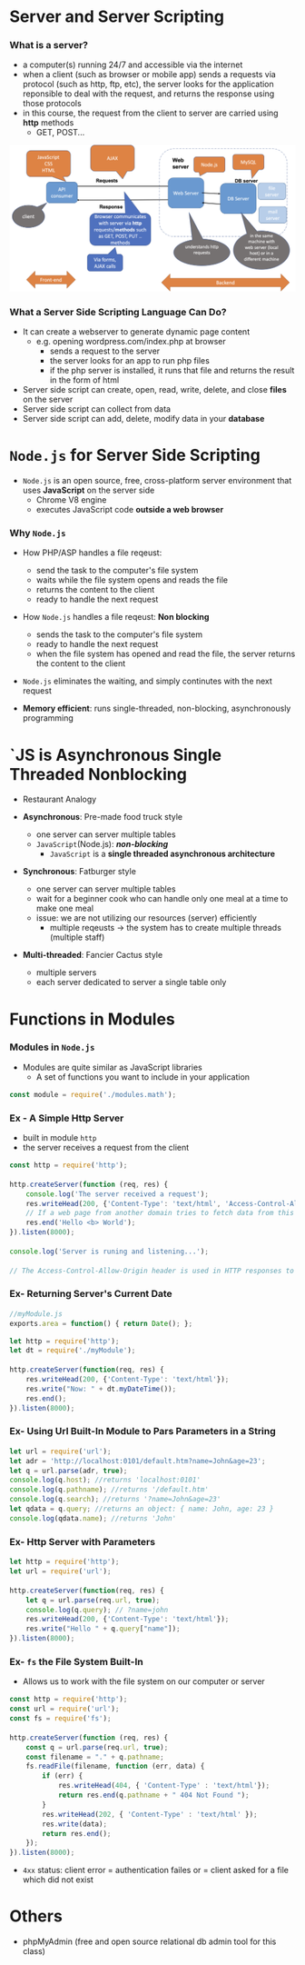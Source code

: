 # Server and Server Scripting
### What is a server?
- a computer(s) running 24/7 and accessible via the internet
- when a client (such as browser or mobile app) sends a requests via protocol (such as http, ftp, etc), the server looks for the application reponsible to deal with the request, and returns the response using those protocols
- in this course, the request from the client to server are carried using **http** methods
    - GET, POST...

![alt text](pics/image3.png)

### What a Server Side Scripting Language Can Do?
- It can create a webserver to generate dynamic page content
    - e.g. opening wordpress.com/index.php at browser
        - sends a request to the server
        - the server looks for an app to run php files
        - if the php server is installed, it runs that file and returns the result in the form of html
- Server side script can create, open, read, write, delete, and close **files** on the server
- Server side script can collect from data
- Server side script can add, delete, modify data in your **database**

# `Node.js` for Server Side Scripting
- `Node.js` is an open source, free, cross-platform server environment that uses **JavaScript** on the server side
    - Chrome V8 engine
    - executes JavaScript code **outside a web browser**

### Why `Node.js`
- How PHP/ASP handles a file reqeust:
    - send the task to the computer's file system
    - waits while the file system opens and reads the file
    - returns the content to the client
    - ready to handle the next request

- How `Node.js` handles a file reqeust: **Non blocking**
    - sends the task to the computer's file system
    - ready to handle the next request
    - when the file system has opened and read the file, the server returns the content to the client

- `Node.js` eliminates the waiting, and simply continutes with the next request
- **Memory efficient**: runs single-threaded, non-blocking, asynchronously programming

# `JS is Asynchronous Single Threaded Nonblocking
- Restaurant Analogy
- **Asynchronous**: Pre-made food truck style
    - one server can server multiple tables
    - `JavaScript`(Node.js): ***non-blocking***
        - `JavaScript` is a **single threaded asynchronous architecture**

- **Synchronous**: Fatburger style
    - one server can server multiple tables
    - wait for a beginner cook who can handle only one meal at a time to make one meal 
    - issue: we are not utilizing our resources (server) efficiently
        - multiple reqeusts -> the system has to create multiple threads (multiple staff)

- **Multi-threaded**: Fancier Cactus style
    - multiple servers
    - each server dedicated to server a single table only

# Functions in Modules
### Modules in `Node.js`
- Modules are quite similar as JavaScript libraries
    - A set of functions you want to include in your application

```JavaScript
const module = require('./modules.math');
```

### Ex - A Simple Http Server
- built in module `http`
- the server receives a request from the client

```JavaScript
const http = require('http');

http.createServer(function (req, res) {
    console.log('The server received a request');
    res.writeHead(200, {'Content-Type': 'text/html', 'Access-Control-Allow-Origin': "*"}); 
    // If a web page from another domain tries to fetch data from this server, the browser will allow it
    res.end('Hello <b> World');
}).listen(8000);

console.log('Server is runing and listening...');

// The Access-Control-Allow-Origin header is used in HTTP responses to control which origins (websites) are allowed to access resources from a server in a cross-origin request.
```

### Ex- Returning Server's Current Date
```JavaScript
//myModule.js
exports.area = function() { return Date(); };
```
```JavaScript
let http = require('http');
let dt = require('./myModule');

http.createServer(function(req, res) {
    res.writeHead(200, {'Content-Type': 'text/html'});
    res.write("Now: " + dt.myDateTime());
    res.end();
}).listen(8000);
```

### Ex- Using Url Built-In Module to Pars Parameters in a String
```JavaScript
let url = require('url');
let adr = 'http://localhost:0101/default.htm?name=John&age=23';
let q = url.parse(adr, true);
console.log(q.host); //returns 'localhost:0101'
console.log(q.pathname); //returns '/default.htm'
console.log(q.search); //returns '?name=John&age=23'
let qdata = q.query; //returns an object: { name: John, age: 23 }
console.log(qdata.name); //returns 'John'
```

### Ex- Http Server with Parameters
```JavaScript
let http = require('http');
let url = require('url');

http.createServer(function(req, res) {
    let q = url.parse(req.url, true);
    console.log(q.query); // ?name=john
    res.writeHead(200, {'Content-Type': 'text/html'});
    res.write("Hello " + q.query["name"]);
}).listen(8000);
```

### Ex- `fs` the File System Built-In
- Allows us to work with the file system on our computer or server
```JavaScript
const http = require('http');
const url = require('url');
const fs = require('fs');

http.createServer(function (req, res) {
    const q = url.parse(req.url, true);
    const filename = "." + q.pathname;
    fs.readFile(filename, function (err, data) {
        if (err) {
            res.writeHead(404, { 'Content-Type' : 'text/html'});
            return res.end(q.pathname + " 404 Not Found ");
        }
        res.writeHead(202, { 'Content-Type' : 'text/html' });
        res.write(data);
        return res.end();
    });
}).listen(8000);
```

- `4xx` status: client error
    = authentication failes or 
    = client asked for a file which did not exist

# Others
- phpMyAdmin (free and open source relational db admin tool for this class)